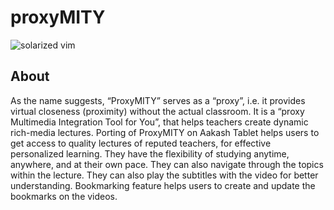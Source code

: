 proxyMITY
================
 
 ![solarized vim](https://github.com/ninadchilap/proxyMITY-sdcard/blob/master/res/drawable-hdpi/proxy.png)

About
-----
As the name suggests, “ProxyMITY” serves as a “proxy”, i.e. it provides virtual closeness
(proximity) without the actual classroom. It is a “proxy Multimedia Integration Tool for You”, that
helps teachers create dynamic rich-media lectures.
Porting of ProxyMITY on Aakash Tablet helps users to get access to quality lectures of reputed
teachers, for effective personalized learning. They have the flexibility of studying anytime,
anywhere, and at their own pace. They can also navigate through the topics within the lecture.
They can also play the subtitles with the video for better understanding. Bookmarking feature
helps users to create and update the bookmarks on the videos.



